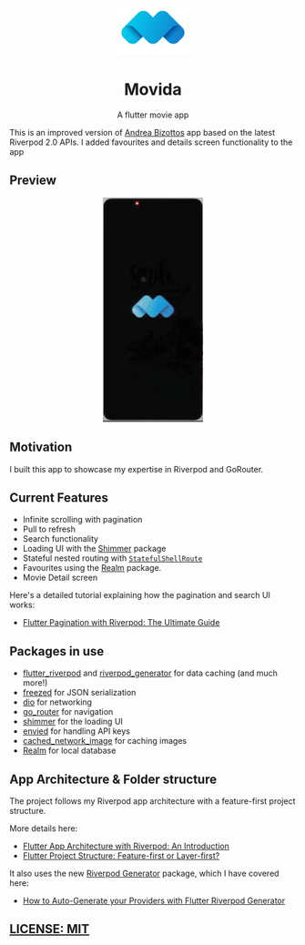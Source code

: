 <div align="center">
<img src="movida.png" alt="Movies app preview" width=25% height=25%>
  <h1 align="center">Movida</h1>
  <p align="center">A flutter movie app</p>
</div>


This is an improved version of [Andrea Bizottos](https://github.com/bizz84/tmdb_movie_app_riverpod) app based on the latest Riverpod 2.0 APIs. I added favourites and details screen functionality to the app

## Preview
<div align="center">
<img src="movida.gif" alt="Movies app preview" width=35% >
</div>

## Motivation

I built this app to showcase my expertise in Riverpod and GoRouter.


## Current Features

- Infinite scrolling with pagination
- Pull to refresh
- Search functionality
- Loading UI with the [Shimmer](https://pub.dev/packages/shimmer) package
- Stateful nested routing with [`StatefulShellRoute`](https://pub.dev/documentation/go_router/latest/go_router/StatefulShellRoute-class.html)
- Favourites using the [Realm](https://pub.dev/packages/realm) package.
- Movie Detail screen

Here's a detailed tutorial explaining how the pagination and search UI works:

- [Flutter Pagination with Riverpod: The Ultimate Guide](https://codewithandrea.com/articles/flutter-riverpod-pagination/)

## Packages in use

- [flutter_riverpod](https://pub.dev/packages/riverpod) and [riverpod_generator](https://pub.dev/packages/riverpod_generator) for data caching (and much more!)
- [freezed](https://pub.dev/packages/freezed) for JSON serialization
- [dio](https://pub.dev/packages/dio) for networking
- [go_router](https://pub.dev/packages/go_router) for navigation
- [shimmer](https://pub.dev/packages/shimmer) for the loading UI
- [envied](https://pub.dev/packages/envied) for handling API keys
- [cached_network_image](https://pub.dev/packages/cached_network_image) for caching images
- [Realm](https://pub.dev/packages/realm) for local database

## App Architecture & Folder structure

The project follows my Riverpod app architecture with a feature-first project structure.

More details here:

- [Flutter App Architecture with Riverpod: An Introduction](https://codewithandrea.com/articles/flutter-app-architecture-riverpod-introduction/)
- [Flutter Project Structure: Feature-first or Layer-first?](https://codewithandrea.com/articles/flutter-project-structure/)

It also uses the new [Riverpod Generator](https://pub.dev/packages/riverpod_generator) package, which I have covered here:

- [How to Auto-Generate your Providers with Flutter Riverpod Generator](https://codewithandrea.com/articles/flutter-riverpod-generator/)



## [LICENSE: MIT](LICENSE.md)
